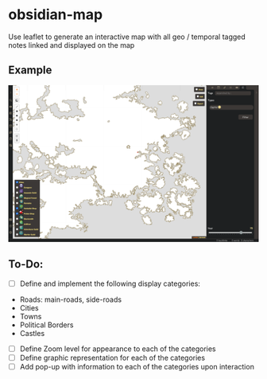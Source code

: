 # obsidian-map

Use leaflet to generate an interactive map with all geo / temporal tagged notes linked and displayed on the map 

## Example

![example_1](https://raw.githubusercontent.com/Darakah/obsidian-map/main/images/Example_3.png)

## To-Do:

- [ ] Define and implement the following display categories:
* Roads: main-roads, side-roads
* Cities
* Towns
* Political Borders
* Castles

- [ ] Define Zoom level for appearance to each of the categories
- [ ] Define graphic representation for each of the categories
- [ ] Add pop-up with information to each of the categories upon interaction
